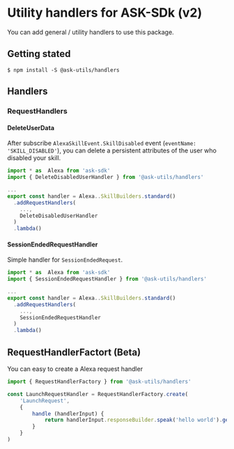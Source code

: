# Utility handlers for ASK-SDk (v2)

You can add general / utility handlers to use this package.

## Getting stated

```
$ npm install -S @ask-utils/handlers
```

## Handlers
### RequestHandlers

#### DeleteUserData

After subscribe `AlexaSkillEvent.SkillDisabled` event (`eventName: 'SKILL_DISABLED'`), you can delete a persistent attributes of the user who disabled your skill.

```typescript
import * as  Alexa from 'ask-sdk'
import { DeleteDisabledUserHandler } from '@ask-utils/handlers'

...
export const handler = Alexa..SkillBuilders.standard()
  .addRequestHandlers(
    ...,
    DeleteDisabledUserHandler
  )
  .lambda()
```

#### SessionEndedRequestHandler

Simple handler for `SessionEndedRequest`.

```typescript
import * as  Alexa from 'ask-sdk'
import { SessionEndedRequestHandler } from '@ask-utils/handlers'

...
export const handler = Alexa..SkillBuilders.standard()
  .addRequestHandlers(
    ...,
    SessionEndedRequestHandler
  )
  .lambda()
```

## RequestHandlerFactort (Beta)

You can easy to create a Alexa request handler

```typescript
import { RequestHandlerFactory } from '@ask-utils/handlers'

const LaunchRequestHandler = RequestHandlerFactory.create(
    'LaunchRequest',
    {
        handle (handlerInput) {
            return handlerInput.responseBuilder.speak('hello world').getResponse()
        }
    }
)
```